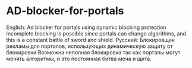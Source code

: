 # AD-blocker-for-portals
English:
Ad blocker for portals using dynamic blocking protection
Incomplete blocking is possible since portals can change algorithms, and this is a constant battle of sword and shield. 
Русский:
Блокировщик рекламы для порталов, использующих динамическую защиту от блокировки
Возможна неполная блокировка так как порталы могут менять алгоритмы, и это постоянная битва меча и щита.

